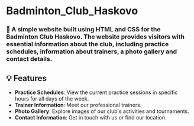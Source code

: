 # Badminton_Club_Haskovo
### 🏸 A simple website built using HTML and CSS for the **Badminton Club Haskovo**. The website provides visitors with essential information about the club, including practice schedules, information about trainers, a photo gallery and contact details.

## 💡 Features
- **Practice Schedules**: View the current practice sessions in specific hours for all days of the week.
- **Trainer Information**: Meet our professional trainers.
- **Photo Gallery**: Explore images of our club's activities and tournaments.
- **Contact Information**: Get in touch with us or find our location.
